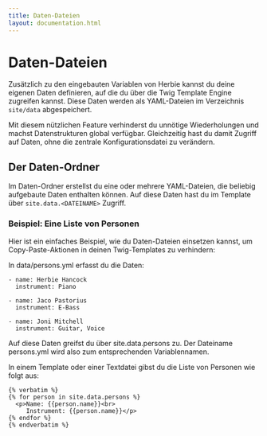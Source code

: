 ```yaml
---
title: Daten-Dateien
layout: documentation.html
---
```


# Daten-Dateien

Zusätzlich zu den eingebauten Variablen von Herbie kannst du deine eigenen Daten
definieren, auf die du über die Twig Template Engine zugreifen kannst. Diese
Daten werden als YAML-Dateien im Verzeichnis `site/data` abgespeichert.

Mit diesem nützlichen Feature verhinderst du unnötige Wiederholungen und machst
Datenstrukturen global verfügbar. Gleichzeitig hast du damit Zugriff auf Daten,
ohne die zentrale Konfigurationsdatei zu verändern.


## Der Daten-Ordner

Im Daten-Ordner erstellst du eine oder mehrere YAML-Dateien, die beliebig
aufgebaute Daten enthalten können. Auf diese Daten hast du im Template über
`site.data.<DATEINAME>` Zugriff.


### Beispiel: Eine Liste von Personen

Hier ist ein einfaches Beispiel, wie du Daten-Dateien einsetzen kannst, um
Copy-Paste-Aktionen in deinen Twig-Templates zu verhindern:

In data/persons.yml erfasst du die Daten:

    - name: Herbie Hancock
      instrument: Piano

    - name: Jaco Pastorius
      instrument: E-Bass

    - name: Joni Mitchell
      instrument: Guitar, Voice

Auf diese Daten greifst du über site.data.persons zu. Der Dateiname persons.yml
wird also zum entsprechenden Variablennamen.

In einem Template oder einer Textdatei gibst du die Liste von Personen wie folgt
aus:

    {% verbatim %}
    {% for person in site.data.persons %}
      <p>Name: {{person.name}}<br>
         Instrument: {{person.name}}</p>
    {% endfor %}
    {% endverbatim %}
